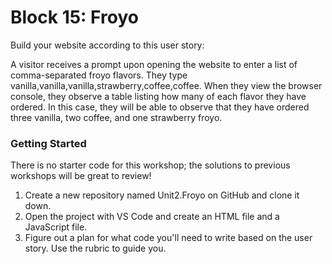 # Block 15: Froyo

Build your website according to this user story:

A visitor receives a prompt upon opening the website to enter a list of comma-separated froyo flavors. They type vanilla,vanilla,vanilla,strawberry,coffee,coffee. When they view the browser console, they observe a table listing how many of each flavor they have ordered. In this case, they will be able to observe that they have ordered three vanilla, two coffee, and one strawberry froyo.

### Getting Started

There is no starter code for this workshop; the solutions to previous workshops will be great to review!

1. Create a new repository named Unit2.Froyo on GitHub and clone it down.
2. Open the project with VS Code and create an HTML file and a JavaScript file.
3. Figure out a plan for what code you'll need to write based on the user story. Use the rubric to guide you.
